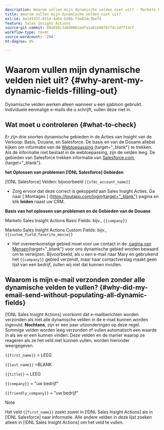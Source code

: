 ```yaml
---
description: Waarom vullen mijn dynamische velden niet uit? - Marketo Docs - Productdocumentatie
title: Waarom vullen mijn dynamische velden niet uit?
exl-id: 4e1d133f-8314-4e64-b50b-f3e824c3bef4
feature: Sales Insight Actions
source-git-commit: 09a656c3a0d0002edfa1a61b987bff4c1dff33cf
workflow-type: tm+mt
source-wordcount: '294'
ht-degree: 0%

---
```


# Waarom vullen mijn dynamische velden niet uit? {#why-arent-my-dynamic-fields-filling-out}

Dynamische velden werken alleen wanneer u een sjabloon gebruikt. Individuele eenmalige e-mails die u schrijft, vullen deze niet in.

## Wat moet u controleren {#what-to-check}

Er zijn drie soorten dynamische gebieden in de Acties van Insight van de Verkoop: Basis, Douane, en Salesforce. De basis en van de Douane allebei kijken om informatie van de [&#x200B; Webtoepassing &#x200B;](https://toutapp.com/login){target="_blank"} te trekken. Als de informatie niet bestaat in de webtoepassing, zijn de velden leeg. De gebieden van Salesforce trekken informatie van [&#x200B; Salesforce.com &#x200B;](https://salesforce.com){target="_blank"}.

**het Oplossen van problemen [!DNL Salesforce] Gebieden**

[!DNL Salesforce] Velden: bijvoorbeeld `{{sfdc_account_name}}`

* Zorg ervoor dat deze correct is gekoppeld aan Sales Insight Acties. Ga naar [ Montages ] (<https://toutapp.com/login{target="_blank"}> pagina en klik **leiden** naast uw CRM.

**Basis van het oplossen van problemen en de Gebieden van de Douane**

Marketo Sales Insight Actions Basic Fields: bijv., `{{company}}`

Marketo Sales Insight Actions Custom Fields: bijv., `{{custom_field_favorite_movie}}`

* Het overeenkomstige gebied moet voor uw contact in de [&#x200B; pagina van Mensen &#x200B;](https://toutapp.com/next#relationships){target="_blank"} voor ons dynamische gebied worden bewaard om te verwijzen. Bijvoorbeeld, als u een e-mail naar Mary en gebruikend het `{{company}}` gebied verzendt, maar haar contactverslag maakt geen lijst van een bedrijf, zullen wij niet dat kunnen invullen.

## Waarom is mijn e-mail verzonden zonder alle dynamische velden te vullen? {#why-did-my-email-send-without-populating-all-dynamic-fields}

[!DNL Sales Insight Actions] voorkomt dat e-mailberichten worden verzonden als niet alle dynamische velden in de e-mail kunnen worden ingevuld. **Nochtans**, zijn er een paar uitzonderingen op deze regel. Sommige velden worden leeg verzonden of vullen automatisch een waarde in als we er een kunnen vinden. Deze velden en de manier waarop ze reageren als ze het veld niet kunnen vullen, worden hieronder weergegeven.

`{{first_name}}` = LEEG

`{{last_name}}` =BLANK

`{{title}}` = LEEG

`{{company}}` = &quot;uw bedrijf&quot;

`{{friendly_company}}` = &quot;uw bedrijf&quot;

>[!NOTE]
>
>Het veld `{{first_name}}` zoekt zowel in [!DNL Sales Insight Actions] als in [!DNL Salesforce] naar informatie. Alle andere velden in deze lijst zoeken alleen in [!DNL Sales Insight Actions] om het veld te vullen.
